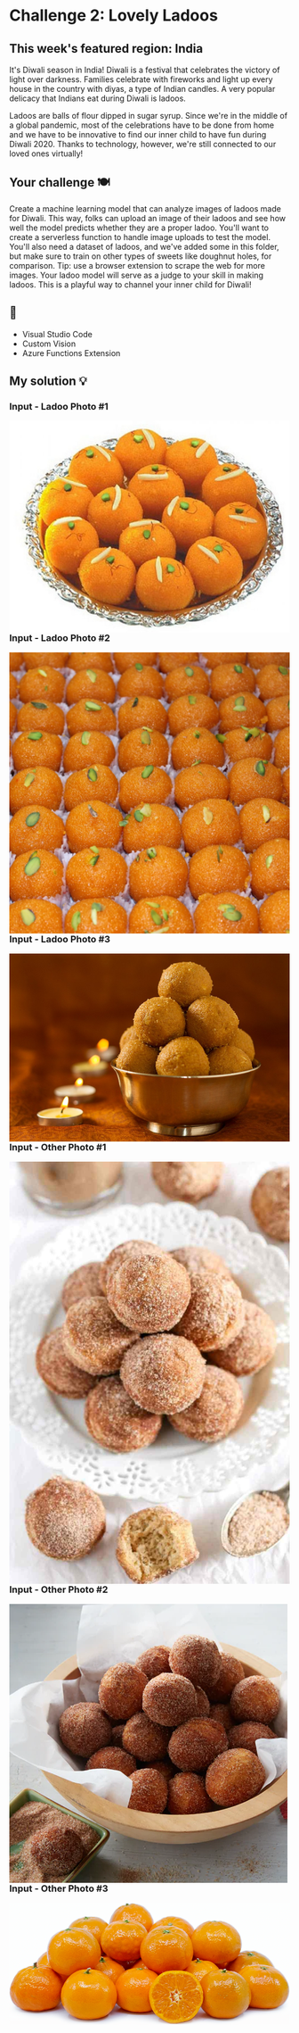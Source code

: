 # Challenge 2: Lovely Ladoos

## This week's featured region: India

It's Diwali season in India! Diwali is a festival that celebrates the victory of light over darkness. Families celebrate with fireworks and light up every house in the country with diyas, a type of Indian candles. A very popular delicacy that Indians eat during Diwali is ladoos.

Ladoos are balls of flour dipped in sugar syrup. Since we're in the middle of a global pandemic, most of the celebrations have to be done from home and we have to be innovative to find our inner child to have fun during Diwali 2020. Thanks to technology, however, we're still connected to our loved ones virtually!

## Your challenge 🍽

Create a machine learning model that can analyze images of ladoos made for Diwali. This way, folks can upload an image of their ladoos and see how well the model predicts whether they are a proper ladoo. You'll want to create a serverless function to handle image uploads to test the model. You'll also need a dataset of ladoos, and we've added some in this folder, but make sure to train on other types of sweets like doughnut holes, for comparison. Tip: use a browser extension to scrape the web for more images. Your ladoo model will serve as a judge to your skill in making ladoos. This is a playful way to channel your inner child for Diwali!

## 🚀
- Visual Studio Code
- Custom Vision
- Azure Functions Extension

## My solution 💡

### Input - Ladoo Photo #1
<img
  src="photos/ladoo1.png"
  alt="Azure Function Input"
  style="float: left; margin-right: 90px;"
/>

### Input - Ladoo Photo #2
<img
  src="photos/ladoo2.png"
  alt="Azure Function Input"
  style="float: left; margin-right: 90px;"
/>

### Input - Ladoo Photo #3
<img
  src="photos/ladoo3.jpg"
  alt="Azure Function Input"
  style="float: left; margin-right: 90px;"
/>

### Input - Other Photo #1
<img
  src="photos/donut.jpg"
  alt="Azure Function Input"
  style="float: left; margin-right: 90px;"
/>

### Input - Other Photo #2
<img
  src="photos/donut2.png"
  alt="Azure Function Input"
  style="float: left; margin-right: 90px;"
/>

### Input - Other Photo #3
<img
  src="photos/oranges.png"
  alt="Azure Function Input"
  style="float: left; margin-right: 90px;"
/>



